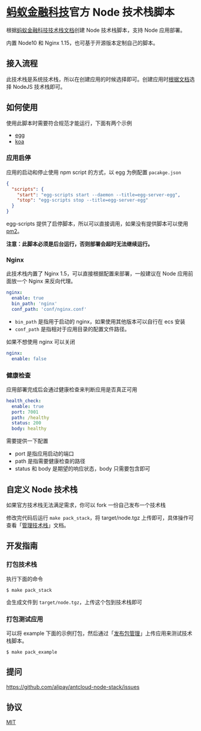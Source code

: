 # [蚂蚁金融科技](https://tech.antfin.com)官方 Node 技术栈脚本

根据[蚂蚁金融科技技术栈文档](https://tech.antfin.com/docs/2/61282)创建 Node 技术栈脚本，支持 Node 应用部署。

内置 Node10 和 Nginx 1.15，也可基于开源版本定制自己的脚本。

## 接入流程

此技术栈是系统技术栈，所以在创建应用的时候选择即可。创建应用时[根据文档](https://tech.antfin.com/docs/2/59050#h2-u521Bu5EFAu5E94u752844)选择 NodeJS 技术栈即可。

## 如何使用

使用此脚本时需要符合规范才能运行，下面有两个示例

- [egg](https://github.com/alipay/antcloud-node-stack/tree/master/example/egg)
- [koa](https://github.com/alipay/antcloud-node-stack/tree/master/example/koa)

### 应用启停

应用的启动和停止使用 npm script 的方式，以 egg 为例配置 `pacakge.json`

```json
{
  "scripts": {
    "start": "egg-scripts start --daemon --title=egg-server-egg",
    "stop": "egg-scripts stop --title=egg-server-egg"
  }
}
```

egg-scripts 提供了启停脚本，所以可以直接调用，如果没有提供脚本可以使用 [pm2]。

**注意：此脚本必须是后台运行，否则部署会超时无法继续运行。**

### Nginx

此技术栈内置了 Nginx 1.5，可以直接根据配置来部署，一般建议在 Node 应用前面放一个 Nginx 来反向代理。

```yaml
nginx:
  enable: true
  bin_path: 'nginx'
  conf_path: 'conf/nginx.conf'
```

- `bin_path` 是指用于启动的 nginx，如果使用其他版本可以自行在 ecs 安装
- `conf_path` 是指相对于应用目录的配置文件路径。

如果不想使用 nginx 可以关闭

```yaml
nginx:
  enable: false
```

### 健康检查

应用部署完成后会通过健康检查来判断应用是否真正可用

```yaml
health_check:
  enable: true
  port: 7001
  path: /healthy
  status: 200
  body: healthy
```

需要提供一下配置

- port 是指应用启动的端口
- path 是指需要健康检查的路径
- status 和 body 是期望的响应状态，body 只需要包含即可

## 自定义 Node 技术栈

如果官方技术栈无法满足需求，你可以 fork 一份自己发布一个技术栈

修改完代码后运行 `make pack_stack`，将 target/node.tgz 上传即可，具体操作可查看「[管理技术栈](https://tech.antfin.com/docs/2/68034)」文档。

## 开发指南

### 打包技术栈

执行下面的命令

```
$ make pack_stack
```

会生成文件到 `target/node.tgz`，上传这个包到技术栈即可

### 打包测试应用

可以将 example 下面的示例打包，然后通过「[发布包管理](https://tech.antfin.com/docs/2/61376)」上传应用来测试技术栈脚本。

```
$ make pack_example
```

## 提问

https://github.com/alipay/antcloud-node-stack/issues

## 协议

[MIT](https://github.com/alipay/antcloud-node-stack/tree/master/LICENSE)

[pm2]: http://pm2.keymetrics.io
